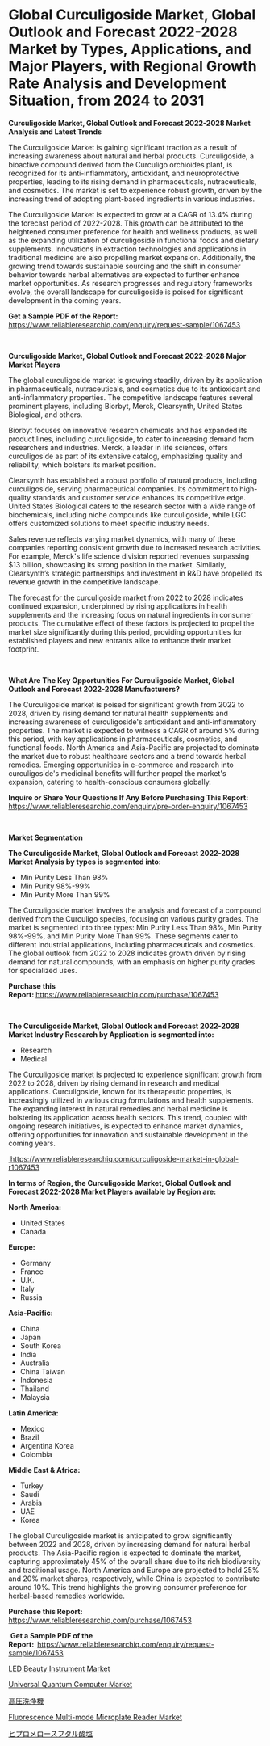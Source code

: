 <p><h1>Global Curculigoside Market, Global Outlook and Forecast 2022-2028 Market by Types, Applications, and Major Players, with Regional Growth Rate Analysis and Development Situation, from 2024 to 2031</h1></p><p><strong>Curculigoside Market, Global Outlook and Forecast 2022-2028 Market Analysis and Latest Trends</strong></p>
<p><p>The Curculigoside Market is gaining significant traction as a result of increasing awareness about natural and herbal products. Curculigoside, a bioactive compound derived from the Curculigo orchioides plant, is recognized for its anti-inflammatory, antioxidant, and neuroprotective properties, leading to its rising demand in pharmaceuticals, nutraceuticals, and cosmetics. The market is set to experience robust growth, driven by the increasing trend of adopting plant-based ingredients in various industries.</p><p>The Curculigoside Market is expected to grow at a CAGR of 13.4% during the forecast period of 2022-2028. This growth can be attributed to the heightened consumer preference for health and wellness products, as well as the expanding utilization of curculigoside in functional foods and dietary supplements. Innovations in extraction technologies and applications in traditional medicine are also propelling market expansion. Additionally, the growing trend towards sustainable sourcing and the shift in consumer behavior towards herbal alternatives are expected to further enhance market opportunities. As research progresses and regulatory frameworks evolve, the overall landscape for curculigoside is poised for significant development in the coming years.</p></p>
<p><strong>Get a Sample PDF of the Report:&nbsp;</strong> <a href="https://www.reliableresearchiq.com/enquiry/request-sample/1067453">https://www.reliableresearchiq.com/enquiry/request-sample/1067453</a></p>
<p>&nbsp;</p>
<p><strong>Curculigoside Market, Global Outlook and Forecast 2022-2028 Major Market Players</strong></p>
<p><p>The global curculigoside market is growing steadily, driven by its application in pharmaceuticals, nutraceuticals, and cosmetics due to its antioxidant and anti-inflammatory properties. The competitive landscape features several prominent players, including Biorbyt, Merck, Clearsynth, United States Biological, and others.</p><p>Biorbyt focuses on innovative research chemicals and has expanded its product lines, including curculigoside, to cater to increasing demand from researchers and industries. Merck, a leader in life sciences, offers curculigoside as part of its extensive catalog, emphasizing quality and reliability, which bolsters its market position.</p><p>Clearsynth has established a robust portfolio of natural products, including curculigoside, serving pharmaceutical companies. Its commitment to high-quality standards and customer service enhances its competitive edge. United States Biological caters to the research sector with a wide range of biochemicals, including niche compounds like curculigoside, while LGC offers customized solutions to meet specific industry needs.</p><p>Sales revenue reflects varying market dynamics, with many of these companies reporting consistent growth due to increased research activities. For example, Merck's life science division reported revenues surpassing $13 billion, showcasing its strong position in the market. Similarly, Clearsynth’s strategic partnerships and investment in R&D have propelled its revenue growth in the competitive landscape.</p><p>The forecast for the curculigoside market from 2022 to 2028 indicates continued expansion, underpinned by rising applications in health supplements and the increasing focus on natural ingredients in consumer products. The cumulative effect of these factors is projected to propel the market size significantly during this period, providing opportunities for established players and new entrants alike to enhance their market footprint.</p></p>
<p>&nbsp;</p>
<p><strong>What Are The Key Opportunities For Curculigoside Market, Global Outlook and Forecast 2022-2028 Manufacturers?</strong></p>
<p><p>The Curculigoside market is poised for significant growth from 2022 to 2028, driven by rising demand for natural health supplements and increasing awareness of curculigoside's antioxidant and anti-inflammatory properties. The market is expected to witness a CAGR of around 5% during this period, with key applications in pharmaceuticals, cosmetics, and functional foods. North America and Asia-Pacific are projected to dominate the market due to robust healthcare sectors and a trend towards herbal remedies. Emerging opportunities in e-commerce and research into curculigoside's medicinal benefits will further propel the market's expansion, catering to health-conscious consumers globally.</p></p>
<p><strong>Inquire or Share Your Questions If Any Before Purchasing This Report:</strong> <a href="https://www.reliableresearchiq.com/enquiry/pre-order-enquiry/1067453">https://www.reliableresearchiq.com/enquiry/pre-order-enquiry/1067453</a></p>
<p>&nbsp;</p>
<p><strong>Market Segmentation</strong></p>
<p><strong>The Curculigoside Market, Global Outlook and Forecast 2022-2028 Market Analysis by types is segmented into:</strong></p>
<p><ul><li>Min Purity Less Than 98%</li><li>Min Purity 98%-99%</li><li>Min Purity More Than 99%</li></ul></p>
<p><p>The Curculigoside market involves the analysis and forecast of a compound derived from the Curculigo species, focusing on various purity grades. The market is segmented into three types: Min Purity Less Than 98%, Min Purity 98%-99%, and Min Purity More Than 99%. These segments cater to different industrial applications, including pharmaceuticals and cosmetics. The global outlook from 2022 to 2028 indicates growth driven by rising demand for natural compounds, with an emphasis on higher purity grades for specialized uses.</p></p>
<p><strong>Purchase this Report:&nbsp;</strong><a href="https://www.reliableresearchiq.com/purchase/1067453">https://www.reliableresearchiq.com/purchase/1067453</a></p>
<p>&nbsp;</p>
<p><strong>The Curculigoside Market, Global Outlook and Forecast 2022-2028 Market Industry Research by Application is segmented into:</strong></p>
<p><ul><li>Research</li><li>Medical</li></ul></p>
<p><p>The Curculigoside market is projected to experience significant growth from 2022 to 2028, driven by rising demand in research and medical applications. Curculigoside, known for its therapeutic properties, is increasingly utilized in various drug formulations and health supplements. The expanding interest in natural remedies and herbal medicine is bolstering its application across health sectors. This trend, coupled with ongoing research initiatives, is expected to enhance market dynamics, offering opportunities for innovation and sustainable development in the coming years.</p></p>
<p><a href="https://www.reliableresearchiq.com/curculigoside-market-in-global-r1067453">&nbsp;https://www.reliableresearchiq.com/curculigoside-market-in-global-r1067453</a></p>
<p><strong>In terms of Region, the Curculigoside Market, Global Outlook and Forecast 2022-2028 Market Players available by Region are:</strong></p>
<p>
    <p> <strong> North America: </strong>
        <ul>
            <li>United States</li>
            <li>Canada</li>
        </ul>
        </p> 
    <p> <strong> Europe: </strong>
        <ul>
            <li>Germany</li>
            <li>France</li>
            <li>U.K.</li>
            <li>Italy</li>
            <li>Russia</li>
        </ul>
        </p> 
    <p> <strong> Asia-Pacific: </strong>
        <ul>
            <li>China</li>
            <li>Japan</li>
            <li>South Korea</li>
            <li>India</li>
            <li>Australia</li>
            <li>China Taiwan</li>
            <li>Indonesia</li>
            <li>Thailand</li>
            <li>Malaysia</li>
        </ul>
        </p> 
    <p> <strong> Latin America: </strong>
        <ul>
            <li>Mexico</li>
            <li>Brazil</li>
            <li>Argentina Korea</li>
            <li>Colombia</li>
        </ul>
        </p> 
    <p> <strong> Middle East & Africa: </strong>
        <ul>
            <li>Turkey</li>
            <li>Saudi</li>
            <li>Arabia</li>
            <li>UAE</li>
            <li>Korea</li>
        </ul>
    </p>
    </p>
<p><p>The global Curculigoside market is anticipated to grow significantly between 2022 and 2028, driven by increasing demand for natural herbal products. The Asia-Pacific region is expected to dominate the market, capturing approximately 45% of the overall share due to its rich biodiversity and traditional usage. North America and Europe are projected to hold 25% and 20% market shares, respectively, while China is expected to contribute around 10%. This trend highlights the growing consumer preference for herbal-based remedies worldwide.</p></p>
<p><strong>Purchase this Report: </strong><a href="https://www.reliableresearchiq.com/purchase/1067453">https://www.reliableresearchiq.com/purchase/1067453</a></p>
<p>&nbsp;<strong>Get a Sample PDF of the Report:&nbsp;&nbsp;</strong><a href="https://www.reliableresearchiq.com/enquiry/request-sample/1067453">https://www.reliableresearchiq.com/enquiry/request-sample/1067453</a></p>
<p><strong></strong></p>
<p><p><a href="https://medium.com/@clairhane_9803/analyzing-led-beauty-instrument-market-dynamics-and-growth-drivers-and-forecasted-for-period-from-759840c855fb">LED Beauty Instrument Market</a></p><p><a href="https://www.linkedin.com/pulse/universal-quantum-computer-market-size-growth-industry-analysis-vupae?trackingId=245GyjzYRICEtY6ZYxOp1Q%3D%3D">Universal Quantum Computer Market</a></p><p><a href="https://medium.com/@henriettemills1/%E9%AB%98%E5%9C%A7%E6%B4%97%E6%B5%84%E6%A9%9F%E5%B8%82%E5%A0%B4%E8%AA%BF%E6%9F%BB%E3%81%A8%E7%94%A3%E6%A5%AD%E3%81%AE%E9%80%B2%E5%8C%96-%E3%81%8A%E3%82%88%E3%81%B32031%E5%B9%B4%E3%81%BE%E3%81%A7%E3%81%AE%E4%BA%88%E6%B8%AC-c30f51bdaab2">高圧洗浄機</a></p><p><a href="https://issuu.com/reportprime-2/docs/fluorescence-multi-mode-microplate-_cb472073c8563c">Fluorescence Multi-mode Microplate Reader Market</a></p><p><a href="https://medium.com/@henriettemills1/%E3%83%92%E3%83%97%E3%83%AD%E3%83%A1%E3%83%AD%E3%83%BC%E3%82%B9%E3%83%95%E3%82%BF%E3%83%AC%E3%83%BC%E3%83%88%E5%B8%82%E5%A0%B4-2024%E5%B9%B4-2031%E5%B9%B4-%E6%A5%AD%E7%95%8C%E3%81%AE%E6%B4%9E%E5%AF%9F%E3%81%A8%E6%8A%95%E8%B3%87%E6%A9%9F%E4%BC%9A-3a86afce83dc">ヒプロメロースフタル酸塩</a></p></p>